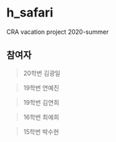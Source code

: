
# h_safari

CRA vacation project 2020-summer


## 참여자

> 20학번 김광일

> 19학번 연예진

> 19학번 김연희

> 16학번 최예희

> 15학번 박수현
